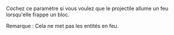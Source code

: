 Cochez ce paramètre si vous voulez que le projectile allume un feu lorsqu'elle frappe un bloc.

Remarque : Cela ne met pas les entités en feu.